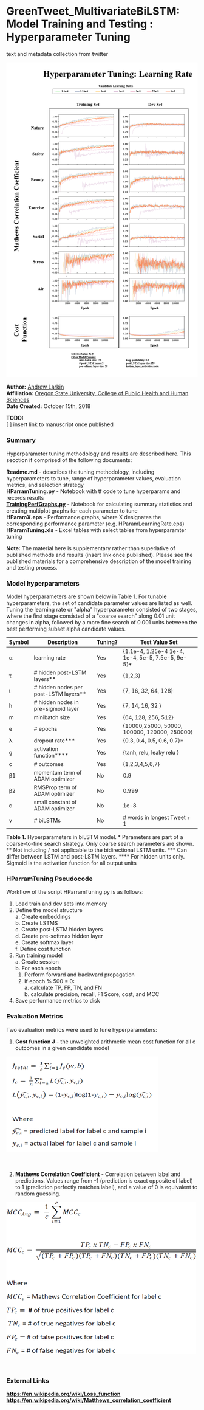 # GreenTweet_MultivariateBiLSTM: Model Training and Testing : Hyperparameter Tuning
text and metadata collection from twitter


![](../images/LearningRateTuning.png)



**Author:** [Andrew Larkin](http://www.linkedin.com/in/andrew-larkin-525ba3b5/) <br>
**Affiliation:** [Oregon State University, College of Public Health and Human Sciences](http://health.oregonstate.edu/) <br>
**Date Created:** October 15th, 2018 <br>

**TODO:**<br>
[ ] insert link to manuscript once published

### Summary ###
Hyperparameter tuning methodology and results are described here.  This secction if comprised of the following documents:

**Readme.md** - describes the tuning methodology, including hyperparameters to tune, range of hyperparameter values, evaluation metrics, and selection strategy <br>
**HParramTuning.py** - Notebook with tf code to tune hyperparams and records results <br>
[**TrainingPerfGraphs.py**](./TrainingPerfGraphs.ipynb) - Notebook for calculating summary statistics and creating multiplot graphs for each parameter to tune <br>
**HParamX.eps** - Performance graphs, where X designates the corresponding performance parameter (e.g. HParamLearningRate.eps) <br>
**HParamTuning.xls** - Excel tables with select tables from hyperparamter tuning <br>



**Note:** The material here is supplementary rather than superlative of published methods and results (insert link once published).  Please see the published materials for a comprehensive description of the model training and testing process.

### Model hyperparameters ###
Model hyperparameters are shown below in Table 1.  For tunable hyperparameters, the set of candidate parameter values are listed as well.  Tuning the learning rate or "alpha" hyperparameter consisted of two stages, where the first stage consisted of a "coarse search" along 0.01 unit changes in alpha, followed by a more fine search of 0.001 units between the best performing subset alpha candidate values.


Symbol | Description | Tuning? | Test Value Set | 
------------ | ------------- | ------------- | ------------- 
α | learning rate | Yes | {1.1e-4, 1.25e-4 1e-4, 1e-4, 5e-5, 7.5e-5, 9e-5}* |
τ |  # hidden post-LSTM layers** | Yes | {1,2,3} |
ι | # hidden nodes per post-LSTM layers** | Yes | {7, 16, 32, 64, 128} | 
h | # hidden nodes in pre-sigmoid layer | Yes | {7, 14, 16, 32 } |
m | minibatch size | Yes | {64, 128, 256, 512} | 
e | # epochs | Yes | {10000,25000, 50000, 100000, 120000, 250000} |
λ | dropout rate*** | Yes | {0.3, 0.4, 0.5, 0.6, 0.7}* |
g | activation function**** | Yes | {tanh, relu, leaky relu } |
c | # outcomes | Yes | {1,2,3,4,5,6,7} |
β1 | momentum term of ADAM optimizer | No | 0.9 |
β2 | RMSProp term of ADAM optimizer | No | 0.999 |
ε | small constant of ADAM optimizer | No |1e-8 |
v | # biLSTMs | No | # words in longest Tweet + 1 |


**Table 1.** Hyperparameters in biLSTM model. * Parameters are part of a coarse-to-fine search strategy.  Only coarse search parameters are shown. ** Not including / not applicable to the bidirectional LSTM units.  *** Can differ between LSTM and post-LSTM layers. **** For hidden units only. Sigmoid is the activation function for all output units 

### HParramTuning Pseudocode ###
Workflow of the script HParramTuning.py is as follows:

1. Load train and dev sets into memory
2. Define the model structure <br>
  a. Create embeddings <br>
  b. Create LSTMS <br>
  c. Create post-LSTM hidden layers <br>
  d. Create pre-softmax hidden layer <br>
  e. Create softmax layer <br>
  f. Define cost function <br>
3. Run training model <br>
  a. Create session <br>
  b. For each epoch<br>
    1. Perform forward and backward propagation <br>
    2. If epoch % 500 = 0: <br>
      a. calculate TP, FP, TN, and FN <br>
      b. calculate precision, recall, F1 Score, cost, and MCC <br>
4. Save performance metrics to disk <br>


### Evaluation Metrics ###
Two evaluation metrics were used to tune hyperparameters:
1) **Cost function J** - the unweighted arithmetic mean cost function for all c outcomes in a given candidate model


<a href="url"><img src="../images/CostFxnEquations.png" height="250" width="400" ></a> <br>
<br>
<br>

2) **Mathews Correlation Coefficient** - Correlation between label and predictions.  Values range from -1 (prediction is exact opposite of label) to 1 (prediction perfectly matches label), and a value of 0 is equivalent to random guessing.



<a href="url"><img src="../images/MCCEquations.png" height="400" width="500" ></a> <br>
<br>
<br>

### External Links ###
**https://en.wikipedia.org/wiki/Loss_function** <br>
**https://en.wikipedia.org/wiki/Matthews_correlation_coefficient**

